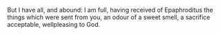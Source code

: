 But I have all, and abound: I am full, having received of Epaphroditus the things which were sent from you, an odour of a sweet smell, a sacrifice acceptable, wellpleasing to God.
